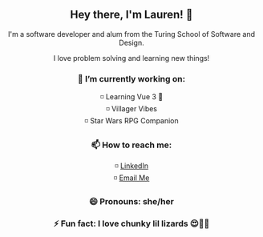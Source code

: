 <h2 align="center">Hey there, I'm Lauren! 👋</h2>
<p align="center">I'm a software developer and alum from the Turing School of Software and Design.</p>
<p align="center">I love problem solving and learning new things!</p>

<h3 align="center">🌱 I’m currently working on:</h3>
<p align="center">
◽️ Learning Vue 3 🔎<br>
◽️ Villager Vibes<br>
◽️ Star Wars RPG Companion
</p>

<h3 align="center">📫 How to reach me:</h3>
<p align="center">
◽️ <a href="https://www.linkedin.com/in/lauren-kessell/">LinkedIn</a><br>
◽️ <a href="mailto:lkessell1@gmail.com">Email Me</a>
</p>

<h3 align="center">😄 Pronouns: she/her</h3>
<h3 align="center">⚡ Fun fact: I love chunky lil lizards 😍🦎💚</h3>
